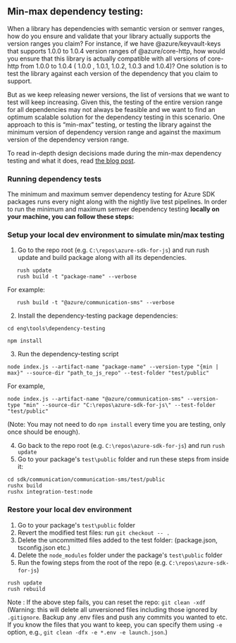 ## Min-max dependency testing:

When a library has dependencies with semantic version or semver ranges, how do you ensure and validate that your library actually supports the version ranges you claim? For instance, if we have @azure/keyvault-keys that supports 1.0.0 to 1.0.4 version ranges of @azure/core-http, how would you ensure that this library is actually compatible with all versions of core-http from 1.0.0 to 1.0.4 ( 1.0.0 , 1.0.1, 1.0.2, 1.0.3 and 1.0.4)? One solution is to test the library against each version of the dependency that you claim to support.

But as we keep releasing newer versions, the list of versions that we want to test will keep increasing. Given this, the testing of the entire version range for all dependencies may not always be feasible and we want to find an optimum scalable solution for the dependency testing in this scenario. One approach to this is “min-max” testing, or testing the library against the minimum version of dependency version range and against the maximum version of the dependency version range.

To read in-depth design decisions made during the min-max dependency testing and what it does, read [the blog post](https://devblogs.microsoft.com/azure-sdk/testing-semver-dependency-ranges/).

### Running dependency tests

The minimum and maximum semver dependency testing for Azure SDK packages runs every night along with the nightly live test pipelines.
In order to run the minimum and maximum semver dependency testing **locally on your machine, you can follow these steps:**

### Setup your local dev environment to simulate min/max testing

1. Go to the repo root (e.g. `C:\repos\azure-sdk-for-js`) and run rush update and build package along with all its dependencies.

```
   rush update
   rush build -t "package-name" --verbose
```

For example:

```
   rush build -t "@azure/communication-sms" --verbose
```

2. Install the dependency-testing package dependencies:

```
cd eng\tools\dependency-testing

npm install
```

3. Run the dependency-testing script

```
node index.js --artifact-name "package-name" --version-type "{min | max}" --source-dir "path_to_js_repo" --test-folder "test/public"
```

For example,

```
node index.js --artifact-name "@azure/communication-sms" --version-type "min" --source-dir "C:\repos\azure-sdk-for-js\" --test-folder "test/public"
```

(Note: You may not need to do `npm install` every time you are testing, only once should be enough).

4. Go back to the repo root (e.g. `C:\repos\azure-sdk-for-js`) and run `rush update`
5. Go to your package's `test\public` folder and run these steps from inside it:

```
cd sdk/communication/communication-sms/test/public
rushx build
rushx integration-test:node
```

### Restore your local dev environment

1. Go to your package's `test\public` folder
2. Revert the modified test files: run `git checkout -- .`
3. Delete the uncommitted files added to the test folder: (package.json, tsconfig.json etc.)
4. Delete the `node_modules` folder under the package's `test\public` folder
5. Run the fowing steps from the root of the repo (e.g. `C:\repos\azure-sdk-for-js`)

```
rush update
rush rebuild
```

Note : If the above step fails, you can reset the repo: `git clean -xdf` (Warning: this will delete all unversioned files including those ignored by `.gitignore`. Backup any .env files and push any commits you wanted to etc.  If you know the files that you want to keep, you can specify them using `-e` option, e.g., `git clean -dfx -e *.env -e launch.json`.)
